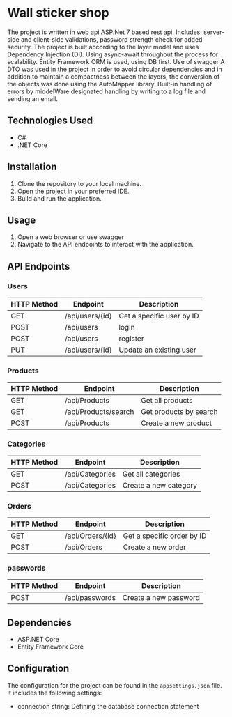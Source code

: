 # Wall sticker shop

The project is written in web api ASP.Net 7 based rest api.
Includes: server-side and client-side validations, password strength check for added security.
The project is built according to the layer model and uses Dependency Injection (DI).
Using async-await throughout the process for scalability.
Entity Framework ORM is used, using DB first.
Use of swagger
A DTO was used in the project in order to avoid circular dependencies and in addition to maintain a compactness between the layers, the conversion of the objects was done using the AutoMapper library.
Built-in handling of errors by middelWare designated handling by writing to a log file and sending an email.

## Technologies Used

- C#
- .NET Core

## Installation

1. Clone the repository to your local machine.
2. Open the project in your preferred IDE.
3. Build and run the application.

## Usage

1. Open a web browser or use swagger
2. Navigate to the API endpoints to interact with the application.

## API Endpoints
### Users

| HTTP Method | Endpoint                | Description                   |
|-------------|-------------------------|-------------------------------|
| GET         | /api/users/{id}         | Get a specific user by ID     |
| POST        | /api/users              | logIn                         |
| POST        | /api/users              | register                      |
| PUT         | /api/users/{id}         | Update an existing user       |

### Products

| HTTP Method | Endpoint                | Description                   |
|-------------|-------------------------|-------------------------------|
| GET         | /api/Products           | Get all products              |
| GET         | /api/Products/search    | Get products by search        |
| POST        | /api/Products           | Create a new product          |

### Categories

| HTTP Method | Endpoint                | Description                   |
|-------------|-------------------------|-------------------------------|
| GET         |/api/Categories          | Get all categories            |
| POST        |/api/Categories          | Create a new category         |

### Orders


| HTTP Method | Endpoint                | Description                   |
|-------------|-------------------------|-------------------------------|
| GET         |/api/Orders/{id}         |Get a specific order by ID     |
| POST        |/api/Orders              | Create a new order            |

### passwords

| HTTP Method | Endpoint                | Description                   |
|-------------|-------------------------|-------------------------------|
| POST        |/api/passwords           | Create a new password         |

## Dependencies

- ASP.NET Core 
- Entity Framework Core 


## Configuration

The configuration for the project can be found in the `appsettings.json` file. It includes the following settings:

- connection string: Defining the database connection statement


